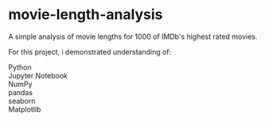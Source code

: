 # movie-length-analysis
A simple analysis of movie lengths for 1000 of IMDb's highest rated movies.

For this project, i demonstrated understanding of:

Python  <br />
Jupyter Notebook  <br />
NumPy  <br />
pandas  <br />
seaborn  <br />
Matplotlib  <br />
